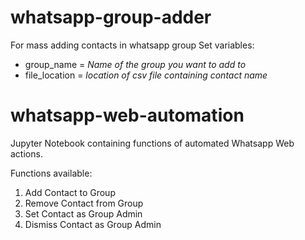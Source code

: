 # whatsapp-group-adder
For mass adding contacts in whatsapp group
Set variables:
- group_name = _Name of the group you want to add to_
- file_location = _location of csv file containing contact name_

# whatsapp-web-automation
Jupyter Notebook containing functions of automated Whatsapp Web actions.

Functions available:

1. Add Contact to Group
2. Remove Contact from Group
3. Set Contact as Group Admin
4. Dismiss Contact as Group Admin
